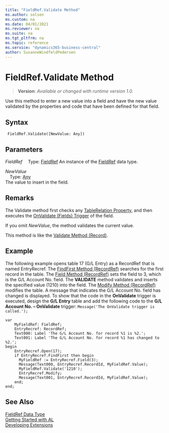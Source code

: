 ```yaml
---
title: "FieldRef.Validate Method"
ms.author: solsen
ms.custom: na
ms.date: 04/01/2021
ms.reviewer: na
ms.suite: na
ms.tgt_pltfrm: na
ms.topic: reference
ms.service: "dynamics365-business-central"
author: SusanneWindfeldPedersen
---
```

[//]: # (START>DO_NOT_EDIT)
[//]: # (IMPORTANT:Do not edit any of the content between here and the END>DO_NOT_EDIT.)
[//]: # (Any modifications should be made in the .xml files in the ModernDev repo.)
# FieldRef.Validate Method
> **Version**: _Available or changed with runtime version 1.0._

Use this method to enter a new value into a field and have the new value validated by the properties and code that have been defined for that field.


## Syntax
```
 FieldRef.Validate([NewValue: Any])
```
## Parameters
*FieldRef*
&emsp;Type: [FieldRef](fieldref-data-type.md)
An instance of the [FieldRef](fieldref-data-type.md) data type.

*NewValue*  
&emsp;Type: [Any](../any/any-data-type.md)  
The value to insert in the field.  



[//]: # (IMPORTANT: END>DO_NOT_EDIT)

## Remarks

The Validate method first checks any [TableRelation Property](../../properties/devenv-tablerelation-property.md), and then executes the [OnValidate \(Fields\) Trigger](../../triggers-auto/field/devenv-onvalidate-field-trigger.md) of the field.  

If you omit *NewValue*, the method validates the current value.  

This method is like the [Validate Method \(Record\)](../../methods-auto/record/record-validate-method.md).  

## Example

The following example opens table 17 \(G/L Entry\) as a RecordRef that is named EntryRecref. The [FindFirst Method \(RecordRef\)](../../methods-auto/recordref/recordref-findfirst-method.md) searches for the first record in the table. The [Field Method \(RecordRef\)](../../methods-auto/recordref/recordref-field-method.md) sets the field to 3, which is the G/L Account No. field. The **VALIDATE** method validates and inserts the specified value \(1210\) into the field. The [Modify Method \(RecordRef\)](../../methods-auto/recordref/recordref-modify-method.md) modifies the table. A message that indicates the G/L Account No. field has changed is displayed. To show that the code in the **OnValidate** trigger is executed, design the **G/L Entry** table and add the following code to the **G/L Account No. – OnValidate** trigger: `Message('The OnValidate trigger is called.');`  

```al
var
    MyFieldRef: FieldRef;
    EntryRecref: RecordRef;
    Text000: Label 'The G/L Account No. for record %1 is %2.';
    Text001: Label 'The G/L Account No. for record %1 has changed to %2.';
begin
    EntryRecref.Open(17);  
    if EntryRecref.FindFirst then begin  
      MyFieldRef := EntryRecref.Field(3);  
      Message(Text000, EntryRecref.RecordId, MyFieldRef.Value);  
      MyFieldRef.Validate('1210');  
      EntryRecref.Modify;  
      Message(Text001, EntryRecref.RecordId, MyFieldRef.Value);  
    end;  
end;
```  

## See Also

[FieldRef Data Type](fieldref-data-type.md)  
[Getting Started with AL](../../devenv-get-started.md)  
[Developing Extensions](../../devenv-dev-overview.md)